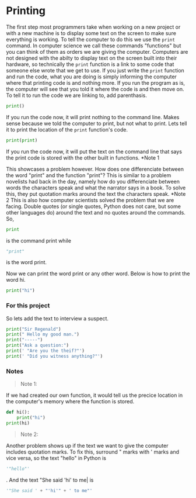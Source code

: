 # Printing

The first step most programmers take when working on a new project or with a new machine is to display some text on the screen to make sure everything is working. To tell the computer to do this we use the ```print``` command. In computer science we call these commands "functions" but you can think of them as orders we are giving the computer. Computers are not designed with the abilty to display text on the screen built into their hardware, so technically the ```print``` function is a link to some code that someone else wrote that we get to use. If you just write the ```print``` function and run the code, what you are doing is simply informing the computer where that printing code is and nothing more. If you run the program as is, the computer will see that you told it where the code is and then move on. To tell it to run the code we are linking to, add parenthasis.
```python
print()
```
If you run the code now, it will print nothing to the command line. Makes sense because we told the computer to print, but not what to print. Lets tell it to print the location of the ```print``` function's code.
```python
print(print)
```
If you run the code now, it will put the text on the command line that says the print code is stored with the other built in functions. *Note 1

This showcases a problem however. How does one differenciate between the word "print" and the function "print"? This is similar to a problem novelists had back in the day, namely how do you differenciate between words the characters speak and what the narrator says in a book. To solve this, they put quotation marks around the text the characters speak. *Note 2 This is also how computer scientists solved the problem that we are facing. Double quotes (or single quotes, Python does not care, but some other languages do) around the text and no quotes around the commands. So,
```python
print
```
is the command print while
```python
"print"
```
is the word print.


Now we can print the word print or any other word. Below is how to print the word hi.
```python
print("hi")
```

### For this project

So lets add the text to interview a suspect.

```python
print("Sir Regenald")
print(" Hello my good man.")
print("-----")
print("Ask a question:")
print(' "Are you the theif?"')
print(' "Did you witness anything?"')
```








### Notes

> Note 1:

If we had created our own function, it would tell us the precice location in the computer's memory where the function is stored.
```python
def hi():
    print("hi")
print(hi)
```

> Note 2:

Another problem shows up if the text we want to give the computer includes quotation marks. To fix this, surround " marks with ' marks and vice versa, so the text
"hello"
in Python is
```python
'"hello"'
```
. And the text
"She said 'hi' to me|
is
```python
'"She said ' + "'hi'" + ' to me"'
```
